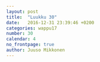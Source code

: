 ```yaml
---
layout: post
title:  "Luukku 30"
date:   2016-12-31 23:39:46 +0200
categories: wappu17
number: 30
calendar: 4
no_frontpage: true
author: Juuso Mikkonen
---
```

